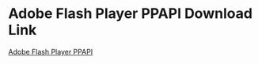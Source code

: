 # Adobe Flash Player PPAPI Download Link
[Adobe Flash Player PPAPI](https://fpdownload.macromedia.com/pub/flashplayer/latest/help/install_flash_player_ppapi.exe)
